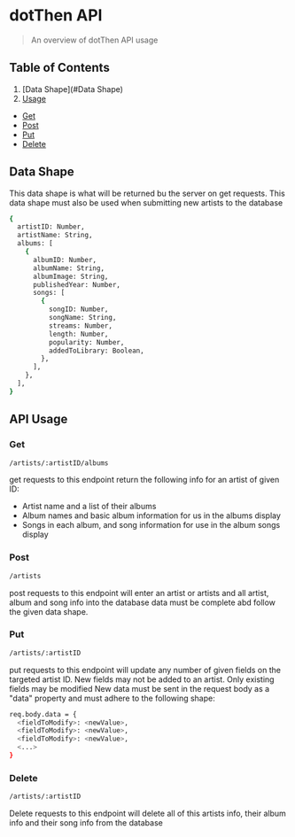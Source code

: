 # dotThen API

> An overview of dotThen API usage

## Table of Contents

1. [Data Shape](#Data Shape)
2. [Usage](#Usage)
  - [Get](#Get)
  - [Post](#Post)
  - [Put](#Put)
  - [Delete](#Delete)

## Data Shape

This data shape is what will be returned bu the server on get requests. This data shape must also be used when submitting new artists to the database

```sh
{
  artistID: Number,
  artistName: String,
  albums: [
    {
      albumID: Number,
      albumName: String,
      albumImage: String,
      publishedYear: Number,
      songs: [
        {
          songID: Number,
          songName: String,
          streams: Number,
          length: Number,
          popularity: Number,
          addedToLibrary: Boolean,
        },
      ],
    },
  ],
}
```

## API Usage

### Get

```sh
/artists/:artistID/albums
```

get requests to this endpoint return the following info for an artist of given ID:

- Artist name and a list of their albums
- Album names and basic album information for us in the albums display
- Songs in each album, and song information for use in the album songs display

### Post

```sh
/artists
```

post requests to this endpoint will enter an artist or artists and all artist, album and song info into the database
data must be complete abd follow the given data shape.

### Put

```sh
/artists/:artistID
```

put requests to this endpoint will update any number of given fields on the targeted artist ID. New fields may not be added to an artist. Only existing fields may be modified New data must be sent in the request body as a "data" property and must adhere to the following shape:

```sh
req.body.data = {
  <fieldToModify>: <newValue>,
  <fieldToModify>: <newValue>,
  <fieldToModify>: <newValue>,
  <...>
}
```

### Delete

```sh
/artists/:artistID
```

Delete requests to this endpoint will delete all of this artists info, their album info and their song info from the database

